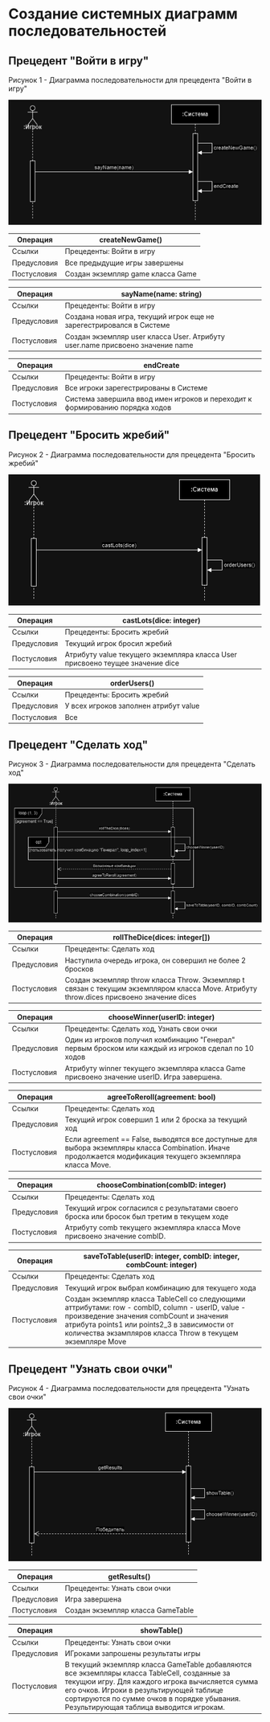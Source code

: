 # Создание системных диаграмм последовательностей

## Прецедент "Войти в игру"
Рисунок 1 - Диаграмма последовательности для прецедента "Войти в игру"

![Рисунок 1 - Диаграмма последовательности для прецедента "Войти в игру"](/images/lab3.p3.png)

| Операция | createNewGame() |
|---|---|
| Ссылки | Прецеденты: Войти в игру |
| Предусловия | Все предыдущие игры завершены |
| Постусловия | Создан экземпляр game класса Game |

| Операция | sayName(name: string) |
|---|---|
| Ссылки | Прецеденты: Войти в игру |
| Предусловия | Создана новая игра, текущий игрок еще не зарегестрировался в Системе |
| Постусловия | Создан экземпляр user класса User. Атрибуту user.name присвоено значение name |

| Операция | endCreate |
|---|---|
| Ссылки | Прецеденты: Войти в игру |
| Предусловия | Все игроки зарегестрированы в Системе |
| Постусловия | Система завершила ввод имен игроков и переходит к формированию порядка ходов |

## Прецедент "Бросить жребий"
Рисунок 2 - Диаграмма последовательности для прецедента "Бросить жребий"

![Рисунок 2 - Диаграмма последовательности для прецедента "Бросить жребий"](/images/lab3.p4.png)

| Операция | castLots(dice: integer) |
|---|---|
| Ссылки | Прецеденты: Бросить жребий |
| Предусловия | Текущий игрок бросил жребий |
| Постусловия | Атрибуту value текущего экземпляра класса User присвоено теущее значение dice |

| Операция | orderUsers() |
|---|---|
| Ссылки | Прецеденты: Бросить жребий |
| Предусловия | У всех игроков заполнен атрибут value |
| Постусловия | Все  |

## Прецедент "Сделать ход"
Рисунок 3 - Диаграмма последовательности для прецедента "Сделать ход"

![Рисунок 3 - Диаграмма последовательности для прецедента "Сделать ход"](/images/lab3.p1.png)

| Операция | rollTheDice(dices: integer[]) |
|---|---|
| Ссылки | Прецеденты: Сделать ход |
| Предусловия | Наступила очередь игрока, он совершил не более 2 бросков |
| Постусловия | Создан экземпляр throw класса Throw. Экземпляр t связан с текущим экземпляром класса Move. Атрибуту throw.dices присвоено значение dices |

| Операция | chooseWinner(userID: integer) |
|---|---|
| Ссылки | Прецеденты: Сделать ход, Узнать свои очки |
| Предусловия | Один из игроков получил комбинацию "Генерал" первым броском или каждый из игроков сделал по 10 ходов |
| Постусловия | Атрибуту winner текущего экземпляра класса Game присвоено значение userID. Игра завершена. |

| Операция | agreeToReroll(agreement: bool) |
|---|---|
| Ссылки | Прецеденты: Сделать ход |
| Предусловия | Текущий игрок совершил 1 или 2 броска за текущий ход |
| Постусловия | Если agreement == False, выводятся все доступные для выбора экземпляры класса Combination. Иначе продолжается модификация текущего экземпляра класса Move. |

| Операция | chooseCombination(combID: integer) |
|---|---|
| Ссылки | Прецеденты: Сделать ход |
| Предусловия | Текущий игрок согласился с результатами своего броска или бросок был третим в текущем ходе |
| Постусловия | Атрибуту comb текущего экземпляра класса Move присвоено значение combID. |

| Операция | saveToTable(userID: integer, combID: integer, combCount: integer) |
|---|---|
| Ссылки | Прецеденты: Сделать ход |
| Предусловия | Текущий игрок выбрал комбинацию для текущего хода |
| Постусловия | Создан экземпляр класса TableCell со следующими аттрибутами: row - combID, column - userID, value - произведение значения combCount и значения атрибута points1 или points2_3 в зависимости от количества экзампляров класса Throw в текущем экземпляре Move |

## Прецедент "Узнать свои очки"
Рисунок 4 - Диаграмма последовательности для прецедента "Узнать свои очки"

![Рисунок 4 - Диаграмма последовательности для прецедента "Узнать свои очки"](/images/lab3.p2.png)

| Операция | getResults() |
|---|---|
| Ссылки | Прецеденты: Узнать свои очки |
| Предусловия | Игра завершена |
| Постусловия | Создан экземпляр класса GameTable |

| Операция | showTable() |
|---|---|
| Ссылки | Прецеденты: Узнать свои очки |
| Предусловия | ИГроками запрошены результаты игры |
| Постусловия | В текущий экземпляр класса GameTable добавляются все экземпляры класса TableCell, созданные за текущюи игру. Для каждого игрока вычисляется сумма его очков. Игроки в результирующей таблице сортируются по сумме очков в порядке убывания. Результирующая таблица выводится игрокам. |
